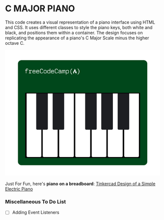 # C MAJOR PIANO

This code creates a visual representation of a piano interface using HTML and CSS. It uses different classes to style the piano keys, both white and black, and positions them within a container. The design focuses on replicating the appearance of a piano's C Major Scale minus the higher octave C.

<p align="center">
  <img src="./assets/Screenshot (722).png">
</p>

Just For Fun, here's **piano on a breadboard**: [Tinkercad Design of a Simple Electric Piano](https://www.tinkercad.com/things/l6g1bcUAr84-simple-electric-piano)

### Miscellaneous To Do List
- [ ] Adding Event Listeners